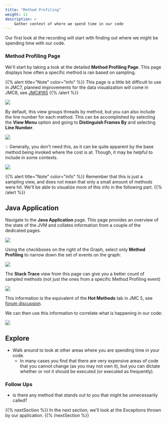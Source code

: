 ```yaml
---
title: "Method Profiling"
weight: 11
description: >
    Gather context of where we spend time in our code
---
```


Our first look at the recording will start with finding out where we might be spending time with our code. 

### Method Profiling Page

We'll start by taking a look at the detailed __Method Profiling Page__. This page displays how often a specific method is ran based on sampling. 

{{% alert title="Note" color="info" %}}
This page is a little bit difficult to use in JMC7, planned improvements for the data visualization will come in JMC8, see [JMC#165](https://github.com/openjdk/jmc/pull/165)
{{% /alert %}}

![](/jmc/method_profile_page.png)

By default, this view groups threads by method, but you can also include the line number for each method. This can be accomplished by selecting the __View Menu__ option and  going to __Distinguish Frames By__ and selecting __Line Number__.

![](/jmc/method_profile_distinguish_line_numbers.png)

💡 Generally, you don't need this, as it can be quite apparent by the base method being invoked where the cost is at. Though, it may be helpful to include in some contexts.

![](/jmc/method_profile_with_line_numbers.png)

{{% alert title="Note" color="info" %}}
Remember that this is just a sampling view, and does not mean that only a small amount of methods were hit. We'll be able to visualize more of this info in the following part.
{{% /alert %}}

## Java Application

Navigate to the __Java Application__ page. This page provides an overview of the state of the JVM and collates information from a couple of the dedicated pages.

![](/jmc/java_application_page.png)

Using the checkboxes on the right of the Graph, select only __Method Profiling__ to narrow down the set of events on the graph:

![](/jmc/java_application_method_profiling.png)

The __Stack Trace__ view from this page can give you a better count of sampled methods (not just the ones from a specific Method Profiling event)

![](/jmc/java_application_stack_trace.png)

This information is the equivalent of the __Hot Methods__ tab in JMC 5, see [forum discussion](https://community.oracle.com/tech/developers/discussion/4094447/difference-between-method-profiling-and-java-application-stack-traces).

We can then use this information to correlate what is happening in our code:

![](/jmc/hot_method_line_number.png)

## <i class="fas fa-compass"></i> Explore

* Walk around to look at other areas where you are spending time in your code. 
  * In many cases you find that there are very expensive areas of code that you cannot change (as you may not own it), but you can dictate whether or not it should be executed (or executed as frequently).

### <i class="fas fa-question"></i> Follow Ups

*  Is there any method that stands out to you that might be unnecessarily called?

{{% nextSection %}}
In the next section, we'll look at the Exceptions thrown by our application.
{{% /nextSection %}}
